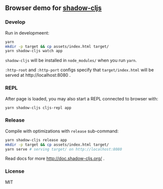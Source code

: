 
Browser demo for [shadow-cljs](https://github.com/thheller/shadow-cljs)
----

### Develop

Run in developmeent:

```bash
yarn
mkdir -p target && cp assets/index.html target/
yarn shadow-cljs watch app
```

`shadow-cljs` will be installed in `node_modules/` when you run `yarn`.

`:http-root` and `:http-port` configs specify that `target/index.html` will be served at http://localhost:8080 .

### REPL

After page is loaded, you may also start a REPL connected to browser with:

```bash
yarn shadow-cljs cljs-repl app
```

### Release

Compile with optimizations with `release` sub-command:

```bash
yarn shadow-cljs release app
mkdir -p target && cp assets/index.html target/
yarn serve # serving target/ on http://localhost:8080
```

Read docs for more http://doc.shadow-cljs.org/ .

### License

MIT
